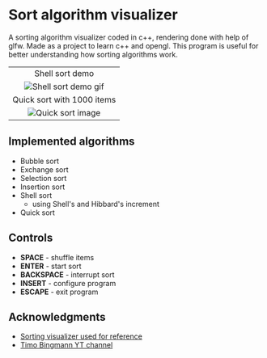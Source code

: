 # Sort algorithm visualizer

A sorting algorithm visualizer coded in c++, rendering done with help of glfw.
Made as a project to learn c++ and opengl. This program is useful
for better understanding how sorting algorithms work.

|                                                                              |
|:----------------------------------------------------------------------------:|
|Shell sort demo                                                               |
|![Shell sort demo gif](https://live.staticflickr.com/65535/52778943644_7a8256f1a3_o.gif)|
|Quick sort with 1000 items                                                    |
|![Quick sort image](https://live.staticflickr.com/65535/52778946459_030c798574_o.png)   |

## Implemented algorithms
- Bubble sort
- Exchange sort
- Selection sort
- Insertion sort
- Shell sort
    - using Shell's and Hibbard's increment 
- Quick sort

## Controls
- **SPACE** - shuffle items
- **ENTER** - start sort
- **BACKSPACE** - interrupt sort
- **INSERT** - configure program
- **ESCAPE** - exit program

## Acknowledgments

  - [Sorting visualizer used for reference](https://github.com/alesbe/sorting-visualizer)
  - [Timo Bingmann YT channel](https://www.youtube.com/@TimoBingmann)

